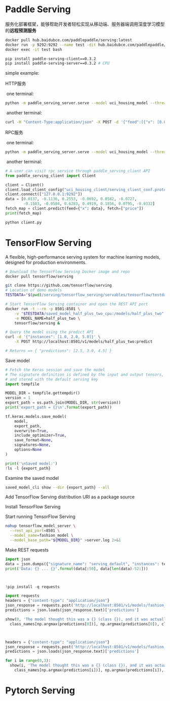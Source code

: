 # Paddle Serving

服务化部署框架，能够帮助开发者轻松实现从移动端、服务器端调用深度学习模型的**远程预测服务**

``` bash
docker pull hub.baidubce.com/paddlepaddle/serving:latest
docker run -p 9292:9292 --name test -dit hub.baidubce.com/paddlepaddle/serving:latest
docker exec -it test bash
```

``` bash
pip install paddle-serving-client==0.3.2 
pip install paddle-serving-server==0.3.2 # CPU
```

simple example:

HTTP服务

​	one terminal: 

``` bash
python -m paddle_serving_server.serve --model uci_housing_model --thread 10 --port 9292 --name uci
```

​	another terminal:

``` bash
curl -H "Content-Type:application/json" -X POST -d '{"feed":[{"x": [0.0137, -0.1136, 0.2553, -0.0692, 0.0582, -0.0727, -0.1583, -0.0584, 0.6283, 0.4919, 0.1856, 0.0795, -0.0332]}], "fetch":["price"]}' http://127.0.0.1:9292/uci/prediction
```

RPC服务

​	one terminal:

``` bash
python -m paddle_serving_server.serve --model uci_housing_model --thread 10 --port 9292
```

​	another terminal:

``` python
# A user can visit rpc service through paddle_serving_client API
from paddle_serving_client import Client

client = Client()
client.load_client_config("uci_housing_client/serving_client_conf.prototxt")
client.connect(["127.0.0.1:9292"])
data = [0.0137, -0.1136, 0.2553, -0.0692, 0.0582, -0.0727,
        -0.1583, -0.0584, 0.6283, 0.4919, 0.1856, 0.0795, -0.0332]
fetch_map = client.predict(feed={"x": data}, fetch=["price"])
print(fetch_map)
```

``` bash
python client.py
```



# TensorFlow Serving

A flexible, high-performance serving system for machine learning models, designed for production environments.

``` bash
# Download the TensorFlow Serving Docker image and repo
docker pull tensorflow/serving

git clone https://github.com/tensorflow/serving
# Location of demo models
TESTDATA="$(pwd)/serving/tensorflow_serving/servables/tensorflow/testdata"

# Start TensorFlow Serving container and open the REST API port
docker run -t --rm -p 8501:8501 \
    -v "$TESTDATA/saved_model_half_plus_two_cpu:/models/half_plus_two" \
    -e MODEL_NAME=half_plus_two \
    tensorflow/serving &

# Query the model using the predict API
curl -d '{"instances": [1.0, 2.0, 5.0]}' \
    -X POST http://localhost:8501/v1/models/half_plus_two:predict

# Returns => { "predictions": [2.5, 3.0, 4.5] }
```



Save model

``` python
# Fetch the Keras session and save the model
# The signature definition is defined by the input and output tensors,
# and stored with the default serving key
import tempfile

MODEL_DIR = tempfile.gettempdir()
version = 1
export_path = os.path.join(MODEL_DIR, str(version))
print('export_path = {}\n'.format(export_path))

tf.keras.models.save_model(
    model,
    export_path,
    overwrite=True,
    include_optimizer=True,
    save_format=None,
    signatures=None,
    options=None
)

print('\nSaved model:')
!ls -l {export_path}
```

Examine the saved model

``` bash
saved_model_cli show --dir {export_path} --all
```

Add TensorFlow Serving distribution URI as a package source

Install TensorFlow Serving

Start running TensorFlow Serving

``` bash
nohup tensorflow_model_server \
  --rest_api_port=8501 \
  --model_name=fashion_model \
  --model_base_path="${MODEL_DIR}" >server.log 2>&1
```

Make REST requests

``` python
import json
data = json.dumps({"signature_name": "serving_default", "instances": test_images[0:3].tolist()})
print('Data: {} ... {}'.format(data[:50], data[len(data)-52:]))



!pip install -q requests

import requests
headers = {"content-type": "application/json"}
json_response = requests.post('http://localhost:8501/v1/models/fashion_model:predict', data=data, headers=headers)
predictions = json.loads(json_response.text)['predictions']

show(0, 'The model thought this was a {} (class {}), and it was actually a {} (class {})'.format(
  class_names[np.argmax(predictions[0])], np.argmax(predictions[0]), class_names[test_labels[0]], test_labels[0]))



headers = {"content-type": "application/json"}
json_response = requests.post('http://localhost:8501/v1/models/fashion_model/versions/1:predict', data=data, headers=headers)
predictions = json.loads(json_response.text)['predictions']

for i in range(0,3):
  show(i, 'The model thought this was a {} (class {}), and it was actually a {} (class {})'.format(
    class_names[np.argmax(predictions[i])], np.argmax(predictions[i]), class_names[test_labels[i]], test_labels[i]))
```



# Pytorch Serving

